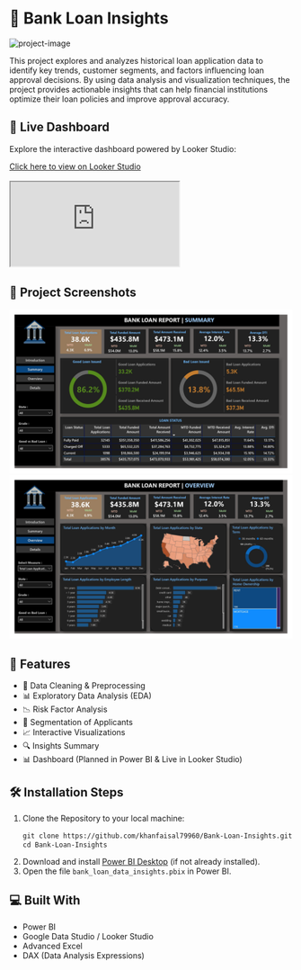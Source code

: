 <h1 id="title">🏦 Bank Loan Insights</h1>

  <div class="center">
    <img src="https://socialify.git.ci/khanfaisal79960/Bank-Loan-Insights/image?language=1&name=1&owner=1&theme=Dark" alt="project-image">
  </div>

  <p>
    This project explores and analyzes historical loan application data to identify key trends, customer segments, and factors influencing loan approval decisions. By using data analysis and visualization techniques, the project provides actionable insights that can help financial institutions optimize their loan policies and improve approval accuracy.
  </p>

  <h2>🚀 Live Dashboard</h2>
  <div class="center">
    <p>Explore the interactive dashboard powered by Looker Studio:</p>
    <a href="https://lookerstudio.google.com/s/p8WTvQ5COeM" target="_blank">Click here to view on Looker Studio</a>
    <br><br>
    <iframe src="https://lookerstudio.google.com/embed/reporting/p8WTvQ5COeM/page/p_3x4p5yt4qc" allowfullscreen></iframe>
  </div>

  <h2>📸 Project Screenshots</h2>
  <img src="assets/summary.jpg" alt="Summary Screenshot">
  <img src="assets/overview.jpg" alt="Overview Screenshot">

  <h2>🧐 Features</h2>
  <ul>
    <li>📌 Data Cleaning & Preprocessing</li>
    <li>📊 Exploratory Data Analysis (EDA)</li>
    <li>📉 Risk Factor Analysis</li>
    <li>📁 Segmentation of Applicants</li>
    <li>📈 Interactive Visualizations</li>
    <li>🔍 Insights Summary</li>
    <li>📊 Dashboard (Planned in Power BI & Live in Looker Studio)</li>
  </ul>

  <h2>🛠️ Installation Steps</h2>
  <ol>
    <li>Clone the Repository to your local machine:
      <pre><code>git clone https://github.com/khanfaisal79960/Bank-Loan-Insights.git
cd Bank-Loan-Insights</code></pre>
    </li>
    <li>Download and install <a href="https://powerbi.microsoft.com/desktop/" target="_blank">Power BI Desktop</a> (if not already installed).</li>
    <li>Open the file <code>bank_loan_data_insights.pbix</code> in Power BI.</li>
  </ol>

  <h2>💻 Built With</h2>
  <ul>
    <li>Power BI</li>
    <li>Google Data Studio / Looker Studio</li>
    <li>Advanced Excel</li>
    <li>DAX (Data Analysis Expressions)</li>
  </ul>
